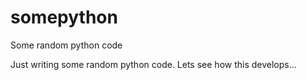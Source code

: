 # somepython
Some random python code

Just writing some random python code. Lets see how this develops...
